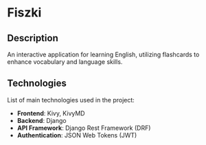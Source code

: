 # Fiszki

## Description
An interactive application for learning English, utilizing flashcards to enhance vocabulary and language skills.

## Technologies
List of main technologies used in the project:

- **Frontend**: Kivy, KivyMD
- **Backend**: Django
- **API Framework**: Django Rest Framework (DRF)
- **Authentication**: JSON Web Tokens (JWT)
